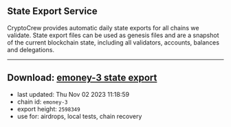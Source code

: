 ## State Export Service
CryptoCrew provides automatic daily state exports for all chains we validate. State export files can be used as genesis files and are a snapshot of the current blockchain state, including all validators, accounts, balances and delegations.

---
**Download: [emoney-3 state export](https://dl.ccvalidators.com/SERVICE/emoney/emoney-3_export_2598349.json)**
---

- last updated: Thu Nov 02 2023 11:18:59
- chain id: `emoney-3`
- export height: `2598349`
- use for: airdrops, local tests, chain recovery

